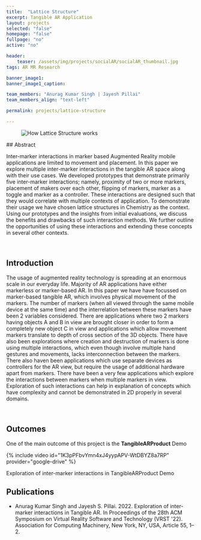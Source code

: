 ```yaml
---
title:  "Lattice Structure"
excerpt: Tangible AR Application
layout: projects
selected: "false"
homepage: "false"
fullpage: "no"
active: "no"

header:
    teaser: /assets/img/projects/socialAR/socialAR_thumbnail.jpg
tags: AR MR Research

banner_image1: 
banner_image1_caption:

team_members: "Anurag Kumar Singh | Jayesh Pillai"
team_members_align: "text-left"

permalink: projects/lattice-structure

---
```


<figure class="align-center" style="width:100%;">
  <img src="{{ site.url }}{{ site.baseurl }}/assets/img/projects/LatticeStructure/LSBanner.png" alt="How Lattice Structure works">
</figure> 
## Abstract

Inter-marker interactions in marker based Augmented Reality mobile applications are limited to movement and placement. In this paper we explore multiple inter-marker interactions in the tangible AR space along with their use cases. We developed prototypes that demonstrate primarily five inter-marker interactions; namely, proximity of two or more markers, placement of makers over each other, flipping of markers, marker as a toggle and marker as a controller. These interactions are designed such that they would correlate with multiple contexts of application. To demonstrate their usage we have chosen lattice structures in Chemistry as the context. Using our prototypes and the insights from initial evaluations, we discuss the benefits and drawbacks of such interaction methods. We further outline the opportunities of using these interactions and extending these concepts in several other contexts.

<br>

## Introduction

The usage of augmented reality technology is spreading at an enormous scale in our everyday life. Majority of AR applications have either markerless or marker-based AR. In this paper we have have
focussed on marker-based tangible AR, which involves physical movement of the markers. The number of markers (when all viewed through the same mobile device at the same time) and the interrelation between these markers have been 2 variables considered. There are applications where two 2 markers having objects A and B in view are brought closer in order to form a completely new object
C in view and applications which allow movement markers translate to depth of cross section of the 3D objects. There have also been explorations where creation and destruction of markers
is done using multiple interactions, which even though involve multiple hand gestures and movements, lacks interconnection between the markers. There also haven been applications which use separate devices as controllers for the AR view, but require the usage of additional hardware apart from markers. There have been a very few applications which explore the interactions between markers when multiple markers in view. Exploration of such interactions can help in explanation of concepts which have complexity and cannot be demonstrated in 2D properly in several domains.

<br> 

## Outcomes

One of the main outcome of this project is the <b>TangibleARProduct</b> Demo

{% include video id="1K3pPFbvYmn4xJ4yypAPV-WtDBYZ8a7RP" provider="google-drive" %}
<figcaption>Exploration of inter-marker interactions in TangibleARProduct Demo</figcaption>





## Publications

- Anurag Kumar Singh and Jayesh S. Pillai. 2022. Exploration of inter-marker interactions in Tangible AR. In Proceedings of the 28th ACM Symposium on Virtual Reality Software and Technology (VRST '22). Association for Computing Machinery, New York, NY, USA, Article 55, 1–2.





